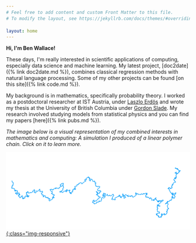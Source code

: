 ```yaml
---
# Feel free to add content and custom Front Matter to this file.
# To modify the layout, see https://jekyllrb.com/docs/themes/#overriding-theme-defaults

layout: home
---
```


**Hi, I'm Ben Wallace!**

These days, I'm really interested in scientific applications of computing, especially data science and machine learning. My latest project, [doc2date]({% link doc2date.md %}), combines classical regression methods with natural language processing. Some of my other projects can be found [on this site]({% link code.md %}).

My background is in mathematics, specifically probability theory. I worked as a postdoctoral researcher at IST Austria, under [Laszlo Erdös](https://ist.ac.at/en/research/math-comp-sciences/erdoes-group/) and wrote my thesis at the University of British Columbia under [Gordon Slade](https://www.math.ubc.ca/~slade/). My research involved studying models from statistical physics and you can find my papers [here]({% link pubs.md %}).

*The image below is a visual representation of my combined interests in mathematics and computing: A simulation I produced of a linear polymer chain. Click on it to learn more.*

[![](/assets/plot2d_bridge.png){:class="img-responsive"}](https://github.com/bencwallace/polymers.jl)
